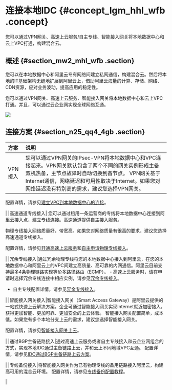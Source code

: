 # 连接本地IDC {#concept_lgm_hhl_wfb .concept}

您可以通过VPN网关、高速上云服务/自主专线、智能接入网关将本地数据中心和云上VPC打通，构建混合云。

## 概述 {#section_mw2_mhl_wfb .section}

您可以在本地数据中心和阿里云专有网络间建立私网通信，构建混合云。然后将本地的IT基础架构无缝地扩展到阿里云上，借助阿里云海量的计算、存储、网络、CDN资源，应对业务波动，提高应用的稳定性。

您可以通过VPN网关、高速上云服务、智能接入网关将本地数据中心和云上VPC打通。并且，可以通过云企业网实现全球网络互通。

![](http://static-aliyun-doc.oss-cn-hangzhou.aliyuncs.com/assets/img/79801/156897245959252_zh-CN.png)

## 连接方案 {#section_n25_qq4_4gb .section}

|方案|说明|
|:-|:-|
|VPN接入|您可以通过VPN网关的IPsec-VPN将本地数据中心和VPC连接起来。VPN网关默认包含了两个不同的网关实例形成主备双机热备，主节点故障时自动切换到备节点。 VPN网关基于Internet通信，网络延迟和可用性取决于Internet。如果您对网络延迟没有特别高的需求，建议您选择VPN网关。

 配置详情，请参见[建立VPC到本地数据中心的连接](../../../../intl.zh-CN/IPsec-VPN入门/建立VPC到本地数据中心的连接.md#)。

 |
|高速通道专线接入| 您可以通过租用一条运营商的专线将本地数据中心连接到阿里云接入点，建立专线连接。高速通道提供自主接入服务。

 物理专线接入网络质量好，带宽高。如果您对网络质量有很高的要求，建议您选择高速通道专线接入。

 配置详情，请参见[开通高速上云服务](../../../../intl.zh-CN/高速上云服务（beta）/开通高速上云服务.md#)和[自主申请物理专线接入](../../../../intl.zh-CN/快速入门/自主申请物理专线接入.md#)。

 |
|冗余专线接入|通过冗余物理专线将您的本地数据中心接入到阿里云，在您的本地数据中心和阿里云上的VPC间建立高质量、高可靠的内网通信。阿里云目前支持最多4条物理链路实现等价多路径路由（ECMP）。 -   高速上云服务时，请在申请时选择冗余专线连接中相应实例，请参见[冗余专线接入](../../../../intl.zh-CN/高速上云服务（beta）/冗余专线接入.md#)。
-   自主专线配置详情，请参见[冗余专线接入](../../../../intl.zh-CN/物理专线连接/冗余专线接入.md#)。

 |
|智能接入网关接入|智能接入网关（Smart Access Gateway）是阿里云提供的一站式快速上云解决方案。企业可通过智能接入网关实现Internet就近加密接入，获得更加智能、更加可靠、更加安全的上云体验。 智能接入网关配置简单，成本低。如果您有多个本地分支上云的需求，建议您选择智能接入网关。

 配置详情，请参见[智能接入网关上云](../../../../intl.zh-CN/最佳实践/专线备份配置教程/配置概览.md#)。

 |
|通过BGP主备链路接入|通过高速上云服务或者自主专线接入和云企业网组合的方式，实现本地IDC通过主备链路上云，并和云上不同地域VPC互通。 配置详情，请参见[IDC通过BGP主备链路上云方案](../../../../intl.zh-CN/最佳实践/IDC通过BGP主备链路上云方案.md#)。

 |
|专线备份接入|将智能接入网关作为已有物理专线的备用链路接入阿里云，构建高可用的混合云环境。 配置详情，请参见[专线备份配置教程](../../../../intl.zh-CN/最佳实践/专线备份配置教程/配置概览.md#)。

 |

